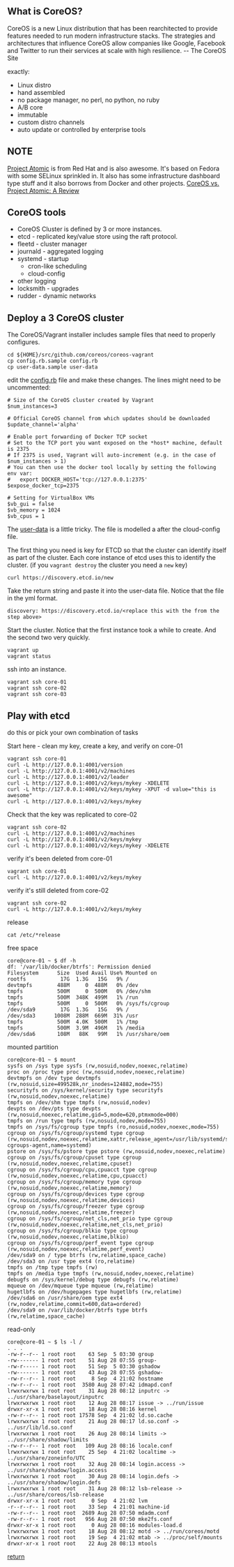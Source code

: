 What is CoreOS?
---------------

CoreOS is a new Linux distribution that has been rearchitected to provide features needed to run modern infrastructure stacks. The strategies and architectures that influence CoreOS allow companies like Google, Facebook and Twitter to run their services at scale with high resilience. -- The CoreOS Site

exactly:
- Linux distro
- hand assembled
- no package manager, no perl, no python, no ruby
- A/B core
- immutable
- custom distro channels
- auto update or controlled by enterprise tools

NOTE
----

[Project Atomic](http://www.projectatomic.io/) is from Red Hat and is also awesome. It's based on Fedora with some SELinux sprinkled in. It also has some infrastructure dashboard type stuff and it also borrows from Docker and other projects. [CoreOS vs. Project Atomic: A Review](https://major.io/2014/05/13/coreos-vs-project-atomic-a-review/)


CoreOS tools
------------

- CoreOS Cluster is defined by 3 or more instances.
- etcd - replicated key/value store using the raft protocol.
- fleetd - cluster manager
- journald - aggregated logging
- systemd - startup
  - cron-like scheduling
  - cloud-config
- other logging
- locksmith - upgrades
- rudder - dynamic networks

Deploy a 3 CoreOS cluster
-------------------------

The CoreOS/Vagrant installer includes sample files that need to properly configures.

```
cd ${HOME}/src/github.com/coreos/coreos-vagrant
cp config.rb.sample config.rb
cp user-data.sample user-data
```

edit the [config.rb](https://github.com/coreos/coreos-vagrant/blob/master/config.rb.sample) file and make these changes. The lines might need to be uncommented:

```
# Size of the CoreOS cluster created by Vagrant
$num_instances=3

# Official CoreOS channel from which updates should be downloaded
$update_channel='alpha'

# Enable port forwarding of Docker TCP socket
# Set to the TCP port you want exposed on the *host* machine, default is 2375
# If 2375 is used, Vagrant will auto-increment (e.g. in the case of $num_instances > 1)
# You can then use the docker tool locally by setting the following env var:
#   export DOCKER_HOST='tcp://127.0.0.1:2375'
$expose_docker_tcp=2375

# Setting for VirtualBox VMs
$vb_gui = false
$vb_memory = 1024
$vb_cpus = 1
```

The [user-data](https://github.com/coreos/coreos-vagrant/blob/master/user-data.sample) is a little tricky. The file is modelled a after the cloud-config file.

The first thing you need is key for ETCD so that the cluster can identify itself as part of the cluster. Each core instance of etcd uses this to identify the cluster. (if you ```vagrant destroy``` the cluster you need a ```new``` key)

```
curl https://discovery.etcd.io/new
```

Take the return string and paste it into the user-data file. Notice that the file in the yml format.

```
discovery: https://discovery.etcd.io/<replace this with the from the step above>
```

Start the cluster. Notice that the first instance took a while to create. And the second two very quickly.

```
vagrant up
vagrant status
```

ssh into an instance.

```
vagrant ssh core-01
vagrant ssh core-02
vagrant ssh core-03
```

Play with etcd
--------------

do this or pick your own combination of tasks

Start here - clean my key, create a key, and verify on core-01
```
vagrant ssh core-01
curl -L http://127.0.0.1:4001/version
curl -L http://127.0.0.1:4001/v2/machines
curl -L http://127.0.0.1:4001/v2/leader
curl -L http://127.0.0.1:4001/v2/keys/mykey -XDELETE
curl -L http://127.0.0.1:4001/v2/keys/mykey -XPUT -d value="this is awesome"
curl -L http://127.0.0.1:4001/v2/keys/mykey
```

Check that the key was replicated to core-02
```
vagrant ssh core-02
curl -L http://127.0.0.1:4001/v2/machines
curl -L http://127.0.0.1:4001/v2/keys/mykey
curl -L http://127.0.0.1:4001/v2/keys/mykey -XDELETE
```

verify it's been deleted from core-01
```
vagrant ssh core-01
curl -L http://127.0.0.1:4001/v2/keys/mykey
```

verify it's still deleted from core-02
```
vagrant ssh core-02
curl -L http://127.0.0.1:4001/v2/keys/mykey
```

release
```
cat /etc/*release
```



free space
```
core@core-01 ~ $ df -h
df: '/var/lib/docker/btrfs': Permission denied
Filesystem      Size  Used Avail Use% Mounted on
rootfs           17G  1.3G   15G   9% /
devtmpfs        488M     0  488M   0% /dev
tmpfs           500M     0  500M   0% /dev/shm
tmpfs           500M  348K  499M   1% /run
tmpfs           500M     0  500M   0% /sys/fs/cgroup
/dev/sda9        17G  1.3G   15G   9% /
/dev/sda3      1008M  288M  669M  31% /usr
tmpfs           500M  4.0K  500M   1% /tmp
tmpfs           500M  3.9M  496M   1% /media
/dev/sda6       108M   88K   99M   1% /usr/share/oem
```

mounted partition
```
core@core-01 ~ $ mount
sysfs on /sys type sysfs (rw,nosuid,nodev,noexec,relatime)
proc on /proc type proc (rw,nosuid,nodev,noexec,relatime)
devtmpfs on /dev type devtmpfs (rw,nosuid,size=499528k,nr_inodes=124882,mode=755)
securityfs on /sys/kernel/security type securityfs (rw,nosuid,nodev,noexec,relatime)
tmpfs on /dev/shm type tmpfs (rw,nosuid,nodev)
devpts on /dev/pts type devpts (rw,nosuid,noexec,relatime,gid=5,mode=620,ptmxmode=000)
tmpfs on /run type tmpfs (rw,nosuid,nodev,mode=755)
tmpfs on /sys/fs/cgroup type tmpfs (ro,nosuid,nodev,noexec,mode=755)
cgroup on /sys/fs/cgroup/systemd type cgroup (rw,nosuid,nodev,noexec,relatime,xattr,release_agent=/usr/lib/systemd/systemd-cgroups-agent,name=systemd)
pstore on /sys/fs/pstore type pstore (rw,nosuid,nodev,noexec,relatime)
cgroup on /sys/fs/cgroup/cpuset type cgroup (rw,nosuid,nodev,noexec,relatime,cpuset)
cgroup on /sys/fs/cgroup/cpu,cpuacct type cgroup (rw,nosuid,nodev,noexec,relatime,cpu,cpuacct)
cgroup on /sys/fs/cgroup/memory type cgroup (rw,nosuid,nodev,noexec,relatime,memory)
cgroup on /sys/fs/cgroup/devices type cgroup (rw,nosuid,nodev,noexec,relatime,devices)
cgroup on /sys/fs/cgroup/freezer type cgroup (rw,nosuid,nodev,noexec,relatime,freezer)
cgroup on /sys/fs/cgroup/net_cls,net_prio type cgroup (rw,nosuid,nodev,noexec,relatime,net_cls,net_prio)
cgroup on /sys/fs/cgroup/blkio type cgroup (rw,nosuid,nodev,noexec,relatime,blkio)
cgroup on /sys/fs/cgroup/perf_event type cgroup (rw,nosuid,nodev,noexec,relatime,perf_event)
/dev/sda9 on / type btrfs (rw,relatime,space_cache)
/dev/sda3 on /usr type ext4 (ro,relatime)
tmpfs on /tmp type tmpfs (rw)
tmpfs on /media type tmpfs (rw,nosuid,nodev,noexec,relatime)
debugfs on /sys/kernel/debug type debugfs (rw,relatime)
mqueue on /dev/mqueue type mqueue (rw,relatime)
hugetlbfs on /dev/hugepages type hugetlbfs (rw,relatime)
/dev/sda6 on /usr/share/oem type ext4 (rw,nodev,relatime,commit=600,data=ordered)
/dev/sda9 on /var/lib/docker/btrfs type btrfs (rw,relatime,space_cache)
```

read-only
```
core@core-01 ~ $ ls -l /
. . .
-rw-r--r-- 1 root root    63 Sep  5 03:30 group
-rw------- 1 root root    51 Aug 28 07:55 group-
-rw-r----- 1 root root    51 Sep  5 03:30 gshadow
-rw------- 1 root root    43 Aug 28 07:55 gshadow-
-rw-r--r-- 1 root root     8 Sep  4 21:02 hostname
-rw-r--r-- 1 root root  3580 Aug 28 07:42 idmapd.conf
lrwxrwxrwx 1 root root    31 Aug 28 08:12 inputrc -> ../usr/share/baselayout/inputrc
lrwxrwxrwx 1 root root    12 Aug 28 08:17 issue -> ../run/issue
drwxr-xr-x 1 root root    18 Aug 28 08:16 kernel
-rw-r--r-- 1 root root 17578 Sep  4 21:02 ld.so.cache
lrwxrwxrwx 1 root root    21 Aug 28 08:17 ld.so.conf -> ../usr/lib/ld.so.conf
lrwxrwxrwx 1 root root    26 Aug 28 08:14 limits -> ../usr/share/shadow/limits
-rw-r--r-- 1 root root   109 Aug 28 08:16 locale.conf
lrwxrwxrwx 1 root root    25 Sep  4 21:02 localtime -> ../usr/share/zoneinfo/UTC
lrwxrwxrwx 1 root root    32 Aug 28 08:14 login.access -> ../usr/share/shadow/login.access
lrwxrwxrwx 1 root root    30 Aug 28 08:14 login.defs -> ../usr/share/shadow/login.defs
lrwxrwxrwx 1 root root    31 Aug 28 08:12 lsb-release -> ../usr/share/coreos/lsb-release
drwxr-xr-x 1 root root     0 Sep  4 21:02 lvm
-r--r--r-- 1 root root    33 Sep  4 21:01 machine-id
-rw-r--r-- 1 root root  2689 Aug 28 07:50 mdadm.conf
-rw-r--r-- 1 root root   956 Aug 28 07:50 mke2fs.conf
drwxr-xr-x 1 root root     0 Aug 28 08:16 modules-load.d
lrwxrwxrwx 1 root root    18 Aug 28 08:12 motd -> ../run/coreos/motd
lrwxrwxrwx 1 root root    19 Sep  4 21:02 mtab -> ../proc/self/mounts
drwxr-xr-x 1 root root    22 Aug 28 08:13 mtools

```

[return](https://github.com/rbucker/cododemo/blob/master/README.md)
